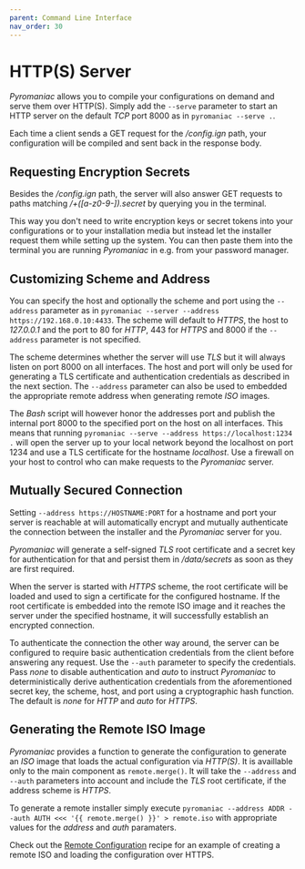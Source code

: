 ```yaml
---
parent: Command Line Interface
nav_order: 30
---
```


# HTTP(S) Server
*Pyromaniac* allows you to compile your configurations on demand and serve them
over HTTP(S). Simply add the `--serve` parameter to start an HTTP server on
the default *TCP* port 8000 as in `pyromaniac --serve .`.

Each time a client sends a GET request for the */config.ign* path, your
configuration will be compiled and sent back in the response body.

## Requesting Encryption Secrets
Besides the */config.ign* path, the server will also answer GET requests to
paths matching */+([a-z0-9-]).secret* by querying you in the terminal.

This way you don't need to write encryption keys or secret tokens into your
configurations or to your installation media but instead let the installer
request them while setting up the system. You can then paste them into the
terminal you are running *Pyromaniac* in e.g. from your password manager.

## Customizing Scheme and Address
You can specify the host and optionally the scheme and port using the
`--address` parameter as in `pyromaniac --server
--address https://192.168.0.10:4433`. The scheme will default to *HTTPS*, the
host to *127.0.0.1* and the port to 80 for *HTTP*, 443 for *HTTPS* and 8000 if
the `--address` parameter is not specified.

The scheme determines whether the server will use *TLS* but it will always
listen on port 8000 on all interfaces. The host and port will only be used for
generating a TLS certificate and authentication credentials as described
in the next section. The `--address` parameter can also be used to embedded the
appropriate remote address when generating remote *ISO* images.

The *Bash* script will however honor the addresses port and publish the
internal port 8000 to the specified port on the host on all interfaces. This
means that running `pyromaniac --serve --address https://localhost:1234 .`
will open the server up to your local network beyond the localhost on port 1234
and use a TLS certificate for the hostname *localhost*. Use a firewall on your
host to control who can make requests to the *Pyromaniac* server.

## Mutually Secured Connection
Setting `--address https://HOSTNAME:PORT` for a hostname and port your server
is reachable at will automatically encrypt and mutually authenticate the
connection between the installer and the *Pyromaniac* server for you. 

*Pyromaniac* will generate a self-signed *TLS* root certificate and a secret
key for authentication for that and persist them in */data/secrets* as soon as
they are first required.

When the server is started with *HTTPS* scheme, the root certificate will be
loaded and used to sign a certificate for the configured hostname. If the root
certificate is embedded into the remote ISO image and it reaches the server
under the specified hostname, it will successfully establish an encrypted
connection.

To authenticate the connection the other way around, the server can be
configured to require basic authentication credentials from the client before
answering any request. Use the `--auth` parameter to specify the credentials.
Pass *none* to disable authentication and *auto* to instruct *Pyromaniac* to
deterministically derive authentication credentials from the aforementioned
secret key, the scheme, host, and port using a cryptographic hash function. The
default is  *none* for *HTTP* and *auto* for *HTTPS*.

## Generating the Remote ISO Image
*Pyromaniac* provides a function to generate the configuration to generate an
*ISO* image that loads the actual configuration via *HTTP(S)*. It is availlable
only to the main component as `remote.merge()`. It will take the `--address`
and `--auth` parameters into account and include the *TLS* root certificate, if
the address scheme is *HTTPS*.

To generate a remote installer simply execute `pyromaniac --address ADDR
--auth AUTH <<< '{{ remote.merge() }}' > remote.iso` with appropriate values
for the *address* and *auth* paramaters.

Check out the [Remote Configuration][recipe] recipe for an example of creating
a remote ISO and loading the configuration over HTTPS.

[recipe]: recipes-remote.md

